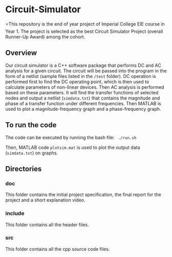 # Circuit-Simulator

:star:This repository is the end of year project of Imperial College EIE course in Year 1. The project is selected as the best Circuit Simulator Project (overall Runner-Up Award) among the cohort.

## Overview

Our circuit simulator is a C++ software package that performs DC and AC analysis for a given circuit. The circuit will be passed into the program in the form of a netlist (sample files listed in the <code>/test</code> folder). DC operation is performed first to find the DC operating point, which is then used to calculate parameters of non-linear devices. Then AC analysis is performed based on these parameters. It will find the transfer functions of selected nodes and output a netlist (<code>simdata.txt</code>) that contains the magnitude and phase of a transfer function under different frequencies. Then MATLAB is used to plot a magnitude-frequency graph and a phase-frequency graph.

## To run the code
The code can be executed by running the bash file: <code> ./run.sh </code>

Then, MATLAB code <code>plotsim.mat</code> is used to plot the output data (<code>simdata.txt</code>) on graphs.

## Directories
### doc
This folder contains the initial project specification, the final report for the project and a short explanation video.

### include
This folder contains all the header files.

### src
This folder contains all the cpp source code files.
